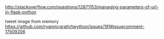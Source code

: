 http://stackoverflow.com/questions/12871153/managing-parameters-of-url-in-flask-python


tweet image from memory
https://github.com/ryanmcgrath/twython/issues/191#issuecomment-17509206